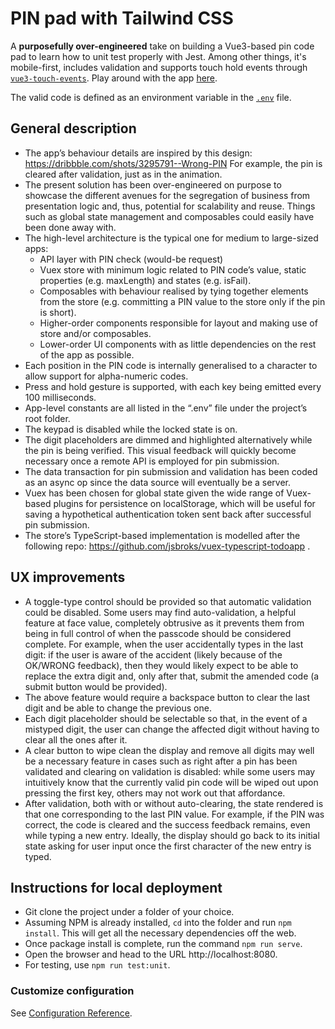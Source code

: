 # PIN pad with Tailwind CSS

A **purposefully over-engineered** take on building a Vue3-based pin code pad to learn how to unit test properly with Jest. Among other things, it's mobile-first, includes validation and supports touch hold events through [`vue3-touch-events`](https://github.com/robinrodricks/vue3-touch-events). Play around with the app [here](https://hqcasanova.github.io/pin-pad).

The valid code is defined as an environment variable in the [`.env`](/.env) file.

## General description

- The app’s behaviour details are inspired by this design: https://dribbble.com/shots/3295791--Wrong-PIN For example, the pin is cleared after validation, just as in the animation.
- The present solution has been over-engineered on purpose to showcase the different avenues for the segregation of business from presentation logic and, thus, potential for scalability and reuse. Things such as global state management and composables could easily have been done away with.
- The high-level architecture is the typical one for medium to large-sized apps:
    - API layer with PIN check (would-be request)
    - Vuex store with minimum logic related to PIN code’s value, static properties (e.g. maxLength) and states (e.g. isFail).
    - Composables with behaviour realised by tying together elements from the store (e.g. committing a PIN value to the store only if the pin is short).
    - Higher-order components responsible for layout and making use of store and/or composables.
    - Lower-order UI components with as little dependencies on the rest of the app as possible.
- Each position in the PIN code is internally generalised to a character to allow support for alpha-numeric codes.
- Press and hold gesture is supported, with each key being emitted every 100 milliseconds.
- App-level constants are all listed in the “.env” file under the project’s root folder.
- The keypad is disabled while the locked state is on.
- The digit placeholders are dimmed and highlighted alternatively while the pin is being verified. This visual feedback will quickly become necessary once a remote API is employed for pin submission.
- The data transaction for pin submission and validation has been coded as an async op since the data source will eventually be a server.
- Vuex has been chosen for global state given the wide range of Vuex-based plugins for persistence on localStorage, which will be useful for saving a hypothetical authentication token sent back after successful pin submission.
- The store’s TypeScript-based implementation is modelled after the following repo: https://github.com/jsbroks/vuex-typescript-todoapp .

## UX improvements

- A toggle-type control should be provided so that automatic validation could be disabled. Some users may find auto-validation, a helpful feature at face value, completely obtrusive as it prevents them from being in full control of when the passcode should be considered complete. For example, when the user accidentally types in the last digit: if the user is aware of the accident (likely because of the OK/WRONG feedback), then they would likely expect to be able to replace the extra digit and, only after that, submit the amended code (a submit button would be provided).
- The above feature would require a backspace button to clear the last digit and be able to change the previous one.
- Each digit placeholder should be selectable so that, in the event of a mistyped digit, the user can change the affected digit without having to clear all the ones after it.
- A clear button to wipe clean the display and remove all digits may well be a necessary feature in cases such as right after a pin has been validated and clearing on validation is disabled: while some users may intuitively know that the currently valid pin code will be wiped out upon pressing the first key, others may not work out that affordance.
- After validation, both with or without auto-clearing, the state rendered is that one corresponding to the last PIN value. For example, if the PIN was correct, the code is cleared and the success feedback remains, even while typing a new entry. Ideally, the display should go back to its initial state asking for user input once the first character of the new entry is typed.


## Instructions for local deployment

- Git clone the project under a folder of your choice.
- Assuming NPM is already installed, `cd` into the folder and run `npm install`. This will get all the necessary dependencies off the web.
- Once package install is complete, run the command `npm run serve`.
- Open the browser and head to the URL http://localhost:8080.
- For testing, use `npm run test:unit`.

### Customize configuration
See [Configuration Reference](https://cli.vuejs.org/config/).
